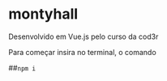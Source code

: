 # montyhall
Desenvolvido em Vue.js pelo curso da cod3r

Para começar insira no terminal, o comando 

##`npm i`
